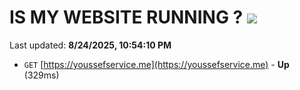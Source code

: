 # IS MY WEBSITE RUNNING ? [![](https://img.shields.io/static/v1?label=Sponsor&message=%E2%9D%A4&logo=GitHub&color=%23fe8e86)](https://github.com/sponsors/Youssef-Lehmam)

Last updated: **8/24/2025, 10:54:10 PM**

- `GET` [https://youssefservice.me](https://youssefservice.me) - **Up** (329ms)
